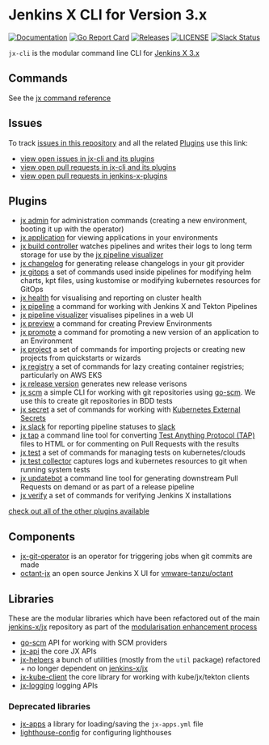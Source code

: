 # Jenkins X CLI for Version 3.x

[![Documentation](https://godoc.org/github.com/jenkins-x/jx-cli?status.svg)](https://pkg.go.dev/mod/github.com/jenkins-x/jx-cli)
[![Go Report Card](https://goreportcard.com/badge/github.com/jenkins-x/jx-cli)](https://goreportcard.com/report/github.com/jenkins-x/jx-cli)
[![Releases](https://img.shields.io/github/release-pre/jenkins-x/jx-cli.svg)](https://github.com/jenkins-x/jx-cli/releases)
[![LICENSE](https://img.shields.io/github/license/jenkins-x/jx-cli.svg)](https://github.com/jenkins-x/jx-cli/blob/master/LICENSE)
[![Slack Status](https://img.shields.io/badge/slack-join_chat-white.svg?logo=slack&style=social)](https://slack.k8s.io/)

`jx-cli` is the modular command line CLI for [Jenkins X 3.x](https://jenkins-x.io/v3/about/)


## Commands

See the [jx command reference](https://github.com/jenkins-x/jx-cli/blob/master/docs/cmd/jx.md)

## Issues

To track [issues in this repository](https://github.com/jenkins-x/jx-cli/issues) and all the related [Plugins](#plugins) use this link:

* [view open issues in jx-cli and its plugins](https://github.com/issues?q=is%3Aopen+is%3Aissue+repo%3Ajenkins-x%2Fjx-cli+repo%3Ajenkins-x%2Fjx-admin+repo%3Ajenkins-x%2Fjx-application+repo%3Ajenkins-x%2Fjx-apps+repo%3Ajenkins-x%2Fjx-helpers+repo%3Ajenkins-x%2Fjx-git-operator+repo%3Ajenkins-x%2Fjx-gitops+repo%3Ajenkins-x%2Fjx-pipeline+repo%3Ajenkins-x%2Fjx-project+repo%3Ajenkins-x%2Fjx-promote+repo%3Ajenkins-x%2Fjx-secret+repo%3Ajenkins-x%2Fjx-verify+repo%3Ajenkins-x%2F%2Fjx-secret+repo%3Ajenkins-x%2Foctant-jx+)
* [view open pull requests in jx-cli and its plugins](https://github.com/pulls?q=is%3Aopen+is%3Apr+-label%3Adependencies+repo%3Ajenkins-x%2Fjx-cli+repo%3Ajenkins-x%2Fjx-admin+repo%3Ajenkins-x%2Fjx-application+repo%3Ajenkins-x%2Fjx-apps+repo%3Ajenkins-x%2Fjx-helpers+repo%3Ajenkins-x%2Fjx-git-operator+repo%3Ajenkins-x%2Fjx-gitops+repo%3Ajenkins-x%2Fjx-pipeline+repo%3Ajenkins-x%2Fjx-project+repo%3Ajenkins-x%2Fjx-promote+repo%3Ajenkins-x%2Fjx-secret+repo%3Ajenkins-x%2Fjx-verify+repo%3Ajenkins-x%2F%2Fjx-secret+repo%3Ajenkins-x%2Foctant-jx+)
* [view open pull requests in jenkins-x-plugins](https://github.com/pulls?q=is%3Aopen+is%3Apr++archived%3Afalse+user%3Ajenkins-x-plugins+)

## Plugins

* [jx admin](https://github.com/jenkins-x/jx-admin/blob/master/docs/cmd/jx-admin.md) for administration commands (creating a new environment, booting it up with the operator)
* [jx application](https://github.com/jenkins-x/jx-application/blob/master/docs/cmd/jx-application.md) for viewing applications in your environments
* [jx build controller](https://github.com/jenkins-x-plugins/jx-build-controller) watches pipelines and writes their logs to long term storage for use by the [jx pipeline visualizer](https://github.com/jenkins-x/jx-pipelines-visualizer)
* [jx changelog](https://github.com/jenkins-x-plugins/jx-changelog) for generating release changelogs in your git provider  
* [jx gitops](https://github.com/jenkins-x/jx-gitops/blob/master/docs/cmd/jx-gitops.md) a set of commands used inside pipelines for modifying helm charts, kpt files, using kustomise or modifying kubernetes resources for GitOps
* [jx health](https://github.com/jenkins-x-plugins/jx-health/blob/master/docs/cmd/jx-health.md) for visualising and reporting on cluster health
* [jx pipeline](https://github.com/jenkins-x/jx-pipeline/blob/master/docs/cmd/jx-pipeline.md#jx-pipeline) a command for working with Jenkins X and Tekton Pipelines
* [jx pipeline visualizer](https://github.com/jenkins-x/jx-pipelines-visualizer) visualises pipelines in a web UI  
* [jx preview](https://github.com/jenkins-x/jx-preview/blob/master/docs/cmd/jx-preview.md#preview) a command for creating Preview Environments
* [jx promote](https://github.com/jenkins-x/jx-promote/blob/master/docs/cmd/jx-promote.md#jx-promote) a command for promoting a new version of an application to an Environment
* [jx project](https://github.com/jenkins-x/jx-project/blob/master/docs/cmd/project.md) a set of commands for importing projects or creating new projects from quickstarts or wizards
* [jx registry](https://github.com/jenkins-x-plugins/jx-registry) a set of commands for lazy creating container registries; particularly on AWS EKS
* [jx release version](https://github.com/jenkins-x-plugins/jx-release-version) generates new release verisons
* [jx scm](https://github.com/jenkins-x-plugins/jx-scm) a simple CLI for working with git repositories using [go-scm](https://github.com/jenkins-x/go-scm). We use this to create git repositories in BDD tests  
* [jx secret](https://github.com/jenkins-x/jx-secret/blob/master/docs/cmd/jx-secret.md) a set of commands for working with [Kubernetes External Secrets](https://github.com/godaddy/kubernetes-external-secrets)
* [jx slack](https://github.com/jenkins-x-plugins/jx-slack) for reporting pipeline statuses to [slack](https://slack.com/)
* [jx tap](https://github.com/jenkins-x-plugins/jx-tap) a command line tool for converting [Test Anything Protocol (TAP)](https://testanything.org/) files to HTML or for commenting on Pull Requests with the results  
* [jx test](https://github.com/jenkins-x-plugins/jx-test/blob/master/docs/cmd/jx-test.md) a set of commands for managing tests on kubernetes/clouds
* [jx test collector](https://github.com/jenkins-x-plugins/jx-test-collector) captures logs and kubernetes resources to git when running system tests  
* [jx updatebot](https://github.com/jenkins-x-plugins/jx-updatebot) a command line tool for generating downstream Pull Requests on demand or as part of a release pipeline  
* [jx verify](https://github.com/jenkins-x/jx-verify/blob/master/docs/cmd/jx-verify.md) a set of commands for verifying Jenkins X installations

[check out all of the other plugins available](https://github.com/jenkins-x-plugins)

## Components

* [jx-git-operator](https://github.com/jenkins-x/jx-git-operator) is an operator for triggering jobs when git commits are made
* [octant-jx](https://github.com/jenkins-x/octant-jx) an open source Jenkins X UI for  [vmware-tanzu/octant](https://github.com/vmware-tanzu/octan)

## Libraries

These are the modular libraries which have been refactored out of the main [jenkins-x/jx](https://github.com/jenkins-x/jx) repository as part of the [modularisation enhancement process](https://github.com/jenkins-x/enhancements/tree/master/proposals/5#1-overview)
       
* [go-scm](https://github.com/jenkins-x/go-scm) API for working with SCM providers
* [jx-api](https://github.com/jenkins-x/jx-api) the core JX APIs
* [jx-helpers](https://github.com/jenkins-x/jx-helpers) a bunch of utilities (mostly from the `util` package) refactored + no longer dependent on [jenkins-x/jx](https://github.com/jenkins-x/jx/) 
* [jx-kube-client](https://github.com/jenkins-x/jx-kube-client) the core library for working with kube/jx/tekton clients
* [jx-logging](https://github.com/jenkins-x/jx-logging) logging APIs
                                             


### Deprecated libraries

* [jx-apps](https://github.com/jenkins-x/jx-apps) a library for loading/saving the `jx-apps.yml` file
* [lighthouse-config](https://github.com/jenkins-x/lighthouse-config) for configuring lighthouses
